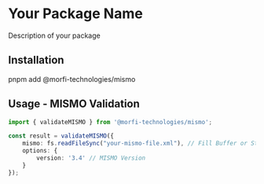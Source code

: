 # Your Package Name

Description of your package

## Installation

pnpm add @morfi-technologies/mismo

## Usage - MISMO Validation

```ts
import { validateMISMO } from '@morfi-technologies/mismo';

const result = validateMISMO({
    mismo: fs.readFileSync("your-mismo-file.xml"), // Fill Buffer or String
    options: {
        version: '3.4' // MISMO Version
    }
});
```